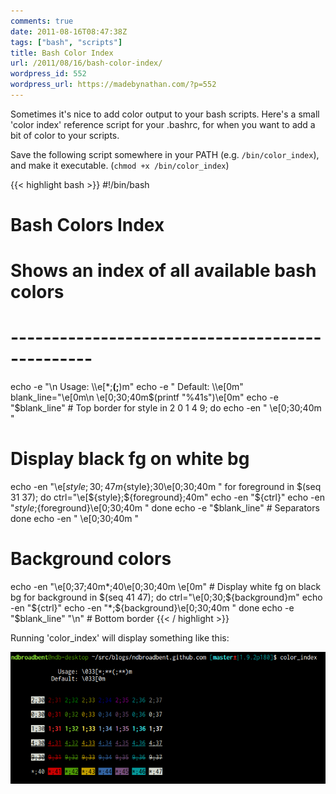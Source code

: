 ```yaml
---
comments: true
date: 2011-08-16T08:47:38Z
tags: ["bash", "scripts"]
title: Bash Color Index
url: /2011/08/16/bash-color-index/
wordpress_id: 552
wordpress_url: https://madebynathan.com/?p=552
---
```


Sometimes it's nice to add color output to your bash scripts. Here's a small 'color index' reference script for your .bashrc, for when you want to add a bit of color to your scripts.

Save the following script somewhere in your PATH (e.g. `/bin/color_index`), <br/>and make it executable. (`chmod +x /bin/color_index`)

{{< highlight bash >}}
#!/bin/bash
# Bash Colors Index
# Shows an index of all available bash colors
# ------------------------------------------------
echo -e "\n              Usage: \\\e[*;**(;**)m"
echo -e   "            Default: \\\e[0m"
blank_line="\e[0m\n     \e[0;30;40m$(printf "%41s")\e[0m"
echo -e "$blank_line" # Top border
for style in 2 0 1 4 9; do
  echo -en "     \e[0;30;40m "
  # Display black fg on white bg
  echo -en "\e[${style};30;47m${style};30\e[0;30;40m "
  for foreground in $(seq 31 37); do
      ctrl="\e[${style};${foreground};40m"
      echo -en "${ctrl}"
      echo -en "${style};${foreground}\e[0;30;40m "
  done
  echo -e "$blank_line" # Separators
done
echo -en "     \e[0;30;40m "
# Background colors
echo -en "\e[0;37;40m*;40\e[0;30;40m \e[0m" # Display white fg on black bg
for background in $(seq 41 47); do
    ctrl="\e[0;30;${background}m"
    echo -en "${ctrl}"
    echo -en "*;${background}\e[0;30;40m "
done
echo -e "$blank_line" "\n" # Bottom border
{{< / highlight >}}

Running 'color_index' will display something like this:

<img src="/images/posts/2011/08/color_index-resized-post.png" alt="color_index()" />

